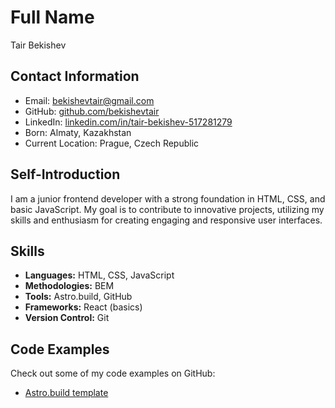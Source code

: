 # Full Name
Tair Bekishev

## Contact Information
- Email: bekishevtair@gmail.com
- GitHub: [github.com/bekishevtair](https://github.com/bekishevtair)
- LinkedIn: [linkedin.com/in/tair-bekishev-517281279](https://www.linkedin.com/in/tair-bekishev-517281279/)
- Born: Almaty, Kazakhstan
- Current Location: Prague, Czech Republic

## Self-Introduction
I am a junior frontend developer with a strong foundation in HTML, CSS, and basic JavaScript. My goal is to contribute to innovative projects, utilizing my skills and enthusiasm for creating engaging and responsive user interfaces.

## Skills
- **Languages:** HTML, CSS, JavaScript
- **Methodologies:** BEM
- **Tools:** Astro.build, GitHub
- **Frameworks:** React (basics)
- **Version Control:** Git

## Code Examples
Check out some of my code examples on GitHub:
- [Astro.build template](https://github.com/bekishevtair/astro.template)
